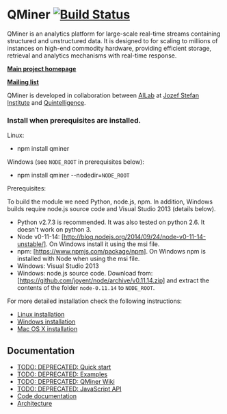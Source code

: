 QMiner [![Build Status](https://travis-ci.org/qminer/qminer.svg?branch=master)](https://travis-ci.org/qminer/qminer)
======

QMiner is an analytics platform for large-scale real-time streams containing structured and
unstructured data. It is designed to for scaling to millions of instances on high-end commodity 
hardware, providing efficient storage, retrieval and analytics mechanisms with real-time response.

**[Main project homepage](http://qminer.ijs.si/)**

**[Mailing list](https://groups.google.com/forum/#!forum/qminer)**

QMiner is developed in collaboration between [AILab](http://ailab.ijs.si/) at 
[Jozef Stefan Institute](http://www.ijs.si/) and [Quintelligence](http://quintelligence.com).

### Install when prerequisites are installed. 

Linux:

 - npm install qminer

Windows (see `NODE_ROOT` in prerequisites below):

 - npm install qminer --nodedir=`NODE_ROOT`
 
Prerequisites:

To build the module we need Python, node.js, npm. In addition, Windows builds require node.js source code and Visual Studio 2013 (details below).

 - Python v2.7.3 is recommended. It was also tested on python 2.6. It doesn't work on python 3.
 - Node v0-11-14: [http://blog.nodejs.org/2014/09/24/node-v0-11-14-unstable/]. On Windows install it using the msi file.
 - npm:  [https://www.npmjs.com/package/npm]. On Windows npm is installed with Node when using the msi file.
 - Windows: Visual Studio 2013
 - Windows: node.js source code. Download from:  [https://github.com/joyent/node/archive/v0.11.14.zip] and extract the contents of the folder `node-0.11.14` to `NODE_ROOT`.


For more detailed installation check the following instructions:
- [Linux installation](https://github.com/qminer/qminer/wiki/Installation-on-Linux)
- [Windows installation](https://github.com/qminer/qminer/wiki/Installation-on-Windows)
- [Mac OS X installation](https://github.com/qminer/qminer/wiki/Installation-on-Mac-OSX)

## Documentation

+ [TODO: DEPRECATED: Quick start](https://github.com/qminer/qminer/wiki/Quick-Start)
+ [TODO: DEPRECATED: Examples](https://github.com/qminer/qminer/wiki/Example)
+ [TODO: DEPRECATED: QMiner Wiki](https://github.com/qminer/qminer/wiki)
+ [TODO: DEPRECATED: JavaScript API](https://github.com/qminer/qminer/wiki/JavaScript)
+ [Code documentation](http://agava.ijs.si/~blazf/qminer/)
+ [Architecture](https://github.com/qminer/qminer/wiki/Architecture)

